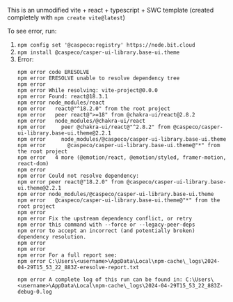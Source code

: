 This is an unmodified vite + react + typescript + SWC template (created completely with `npm create vite@latest`)

To see error, run:

1. `npm config set '@caspeco:registry' https://node.bit.cloud`
2. `npm install @caspeco/casper-ui-library.base-ui.theme`
3. Error:
    ```
    npm error code ERESOLVE
    npm error ERESOLVE unable to resolve dependency tree
    npm error
    npm error While resolving: vite-project@0.0.0
    npm error Found: react@18.3.1
    npm error node_modules/react
    npm error   react@"^18.2.0" from the root project
    npm error   peer react@">=18" from @chakra-ui/react@2.8.2
    npm error   node_modules/@chakra-ui/react
    npm error     peer @chakra-ui/react@"^2.8.2" from @caspeco/casper-ui-library.base-ui.theme@2.2.1
    npm error     node_modules/@caspeco/casper-ui-library.base-ui.theme
    npm error       @caspeco/casper-ui-library.base-ui.theme@"*" from the root project
    npm error   4 more (@emotion/react, @emotion/styled, framer-motion, react-dom)
    npm error
    npm error Could not resolve dependency:
    npm error peer react@"18.2.0" from @caspeco/casper-ui-library.base-ui.theme@2.2.1
    npm error node_modules/@caspeco/casper-ui-library.base-ui.theme
    npm error   @caspeco/casper-ui-library.base-ui.theme@"*" from the root project
    npm error
    npm error Fix the upstream dependency conflict, or retry
    npm error this command with --force or --legacy-peer-deps
    npm error to accept an incorrect (and potentially broken) dependency resolution.
    npm error
    npm error
    npm error For a full report see:
    npm error C:\Users\<username>\AppData\Local\npm-cache\_logs\2024-04-29T15_53_22_883Z-eresolve-report.txt

    npm error A complete log of this run can be found in: C:\Users\<username>\AppData\Local\npm-cache\_logs\2024-04-29T15_53_22_883Z-debug-0.log
    ```
